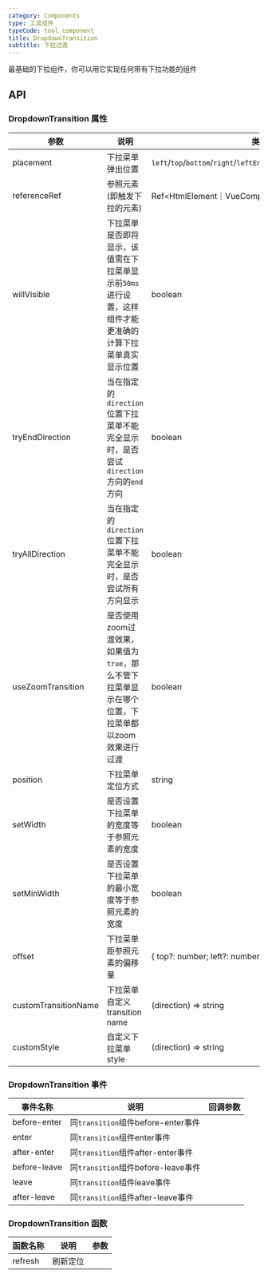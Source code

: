 ```yaml
---
category: Components
type: 工具组件
typeCode: tool_component
title: DropdownTransition
subtitle: 下拉过渡
---
```


最基础的下拉组件，你可以用它实现任何带有下拉功能的组件

## API

### DropdownTransition 属性

| 参数                   | 说明                                                      | 类型                                                                      | 默认值      |
|----------------------|---------------------------------------------------------|-------------------------------------------------------------------------|----------|
| placement            | 下拉菜单弹出位置                                                | `left`/`top`/`bottom`/`right`/`leftEnd`/`topEnd`/`bottomEnd`/`rightEnd` | bottom   |
| referenceRef         | 参照元素(即触发下拉的元素)                                          | Ref<HtmlElement｜VueComponent  >                                         |          |
| willVisible          | 下拉菜单是否即将显示，该值需在下拉菜单显示前`50ms`进行设置，这样组件才能更准确的计算下拉菜单真实显示位置 | boolean                                                                 | false    |
| tryEndDirection      | 当在指定的`direction`位置下拉菜单不能完全显示时，是否尝试`direction`方向的`end`方向 | boolean                                                                 | true     |
| tryAllDirection      | 当在指定的`direction`位置下拉菜单不能完全显示时，是否尝试所有方向显示                | boolean                                                                 | true     |
| useZoomTransition    | 是否使用zoom过渡效果，如果值为`true`，那么不管下拉菜单显示在哪个位置，下拉菜单都以zoom效果进行过渡 | boolean                                                                 | false    |
| position             | 下拉菜单定位方式                                                | string                                                                  | absolute |
| setWidth             | 是否设置下拉菜单的宽度等于参照元素的宽度                                    | boolean                                                                 | false    |
| setMinWidth          | 是否设置下拉菜单的最小宽度等于参照元素的宽度                                  | boolean                                                                 | false    |
| offset               | 下拉菜单距参照元素的偏移量                                           | { top?: number; left?: number; }                                        | false    |
| customTransitionName | 下拉菜单自定义transition name                                  | (direction) => string                                                   |      |
| customStyle          | 自定义下拉菜单style                                            | (direction) => string                                                   |      |


### DropdownTransition 事件

| 事件名称         | 说明                            | 回调参数 |
|--------------|-------------------------------|------|
| before-enter | 同`transition`组件before-enter事件 |      |
| enter        | 同`transition`组件enter事件        |      |
| after-enter  | 同`transition`组件after-enter事件  |      |
| before-leave | 同`transition`组件before-leave事件 |      |
| leave        | 同`transition`组件leave事件        |      |
| after-leave  | 同`transition`组件after-leave事件  |      |


### DropdownTransition 函数

| 函数名称 | 说明     | 参数                    |
|------|--------|----------------------------|
| refresh | 刷新定位   |                              |
